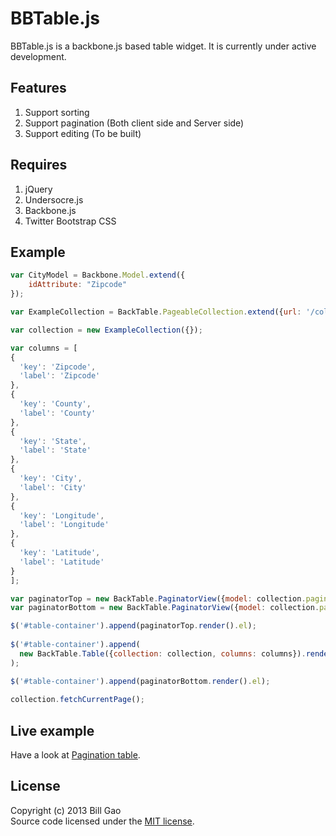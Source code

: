 # BBTable.js

BBTable.js is a backbone.js based table widget. It is currently under active development. 

## Features

1. Support sorting 
2. Support pagination (Both client side and Server side)
3. Support editing (To be built)

## Requires

1. jQuery
2. Undersocre.js
3. Backbone.js
4. Twitter Bootstrap CSS

## Example

```javascript
var CityModel = Backbone.Model.extend({
	idAttribute: "Zipcode"
});

var ExampleCollection = BackTable.PageableCollection.extend({url: '/collection/', model: CityModel});

var collection = new ExampleCollection({});

var columns = [
{
  'key': 'Zipcode',
  'label': 'Zipcode'
},
{
  'key': 'County',
  'label': 'County'
},
{
  'key': 'State',
  'label': 'State'
},
{
  'key': 'City',
  'label': 'City'
},
{
  'key': 'Longitude',
  'label': 'Longitude'
},
{
  'key': 'Latitude',
  'label': 'Latitude'
}
];

var paginatorTop = new BackTable.PaginatorView({model: collection.paginationModel});
var paginatorBottom = new BackTable.PaginatorView({model: collection.paginationModel});

$('#table-container').append(paginatorTop.render().el);
	
$('#table-container').append(
  new BackTable.Table({collection: collection, columns: columns}).render().el
);

$('#table-container').append(paginatorBottom.render().el);
	
collection.fetchCurrentPage();
```
## Live example
Have a look at [Pagination table](http://bbtable.aws.af.cm/).

## License
Copyright (c) 2013 Bill Gao  
Source code licensed under the [MIT license](LICENSE-MIT "MIT License").